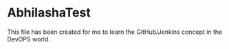 # AbhilashaTest
This file has been created for me to learn the GitHub/Jenkins concept in the DevOPS world.
